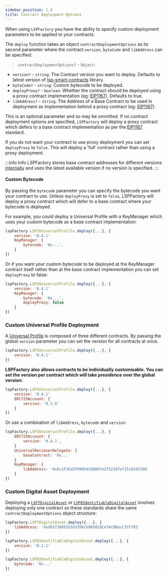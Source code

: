```yaml
---
sidebar_position: 1.4
title: Contract Deployment Options
---
```


When using `LSPFactory` you have the ability to specify custom deployment parameters to be applied to your contracts.

The `deploy` function takes an object `contractDeploymentOptions` as its second parameter where the contract `version`, `byteCode` and `libAddress` can be specified:

> `contractDeploymentOptions?` - `Object`:

- `version?` - `string`: The Contract version you want to deploy. Defaults to latest version of [lsp-smart-contracts](https://github.com/lukso-network/lsp-smart-contracts) library.
- `byteCode?` - `string`: Custom bytecode to be deployed.
- `deployProxy?` - `boolean`: Whether the contract should be deployed using a proxy contract implementation (eg: [EIP1167](https://eips.ethereum.org/EIPS/eip-1167)). Defaults to true.
- `libAddress?` - `string`: The Address of a Base Contract to be used in deployment as implementation behind a proxy contract (eg: [EIP1167](https://eips.ethereum.org/EIPS/eip-1167)).


This is an optional parameter and so may be ommitted. If no contract deployment options are specified, `LSPFactory` will deploy a proxy contract which defers to a base contract implementation as per the [EIP1167](https://eips.ethereum.org/EIPS/eip-1167) standard.

If you do not want your contract to use proxy deployment you can set `deployProxy` to `false`. This will deploy a 'full' contract rather than using a proxy deployment.

:::info Info
LSPFactory stores base contract addresses for different versions [internally](https://github.com/lukso-network/tools-lsp-factory/blob/main/src/versions.json) and uses the latest available version if no version is specified.
:::

#### Custom Bytecode

By passing the `bytecode` parameter you can specify the bytecode you want your contract to use. Unless `deployProxy` is set to `false`, LSPFactory will deploy a proxy contract which will defer to a base contract where your bytecode is deployed.

For example, you could deploy a Universal Profile with a KeyManager which uses your custom bytecode as a base contract implementation:

```javascript title="Deploying a Universal Profile with a custom KeyManager base contract"
lspFactory.LSP3UniversalProfile.deploy({...}, {
    version: '0.4.1'
    KeyManager: {
        bytecode: '0x...',
    }
})
```

Or if you want your custom bytecode to be deployed at the KeyManager contract itself rather than at the base contract implementation you can set `deployProxy` to false:

```javascript title="Deploying a Universal Profile with a custom KeyManager base contract"
lspFactory.LSP3UniversalProfile.deploy({...}, {
    version: '0.4.1'
    KeyManager: {
        bytecode: '0x...',
        deployProxy: false
    }
})
```

### Custom Universal Profile Deployment

A [Universal Profile](../classes/lsp3-universal-profile) is composed of three different contracts. By passing the global `version` parameter you can set the version for all contracts at once.

```javascript title="Deploying a Universal Profile with all contracts at version 0.4.1"
lspFactory.LSP3UniversalProfile.deploy({...}, {
    version: '0.4.1'
})
```

<!-- :::info Infos -->

**LSPFactory also allows contracts to be individually customisable. You can set the version per contract which will take presidence over the global version:**

<!-- ::: -->

```javascript title="Deploying a Universal Profile at version 0.4.1 with ERC725Account contract at version 0.3.9"
lspFactory.LSP3UniversalProfile.deploy({...}, {
    version: '0.4.1'
    ERC725Account: {
        version: '0.3.9'
    }
})
```

Or use a combination of `libAddress`, `bytecode` and `version`:

```javascript title="Deploying a Universal Profile with specific contract deployment options"
lspFactory.LSP3UniversalProfile.deploy({...}, {
    ERC725Account: {
        version: '0.4.1',
    }
    UniversalRecieverDelegate: {
        baseContract: '0x...'
    }
    KeyManager: {
        libAddress: '0x6c1F3Ed2F99054C88897e2f32187ef15c62dC560'
    }
})
```

### Custom Digital Asset Deployment

Deploying a [`LSP7DigitalAsset`](../classes/lsp7-digital-asset) or [`LSP8IdentifiableDigitalAsset`](../classes/lsp8-identifiable-digital-asset) involves deploying only one contract so these standards share the same `contractDeploymentOptions` object structure:

```javascript title="Deploying an LSP7 Digital Asset with a specified base contract address"
lspFactory.LSP7DigitalAsset.deploy({...}, {
    libAddress: '0xdD373889355d37D6cb9A5028Ce74cDBacC7CF782'
})
```

```javascript title="Deploying a specific version of LSP8 Identifiable Digital Asset"
lspFactory.LSP8IdentifiableDigitalAsset.deploy({...}, {
    version: '0.1.1'
})
```

```javascript title="Deploying specific bytecode for LSP8 Identifiable Digital Asset base contract"
lspFactory.LSP8IdentifiableDigitalAsset.deploy({...}, {
    bytecode: '0x...'
})
```
